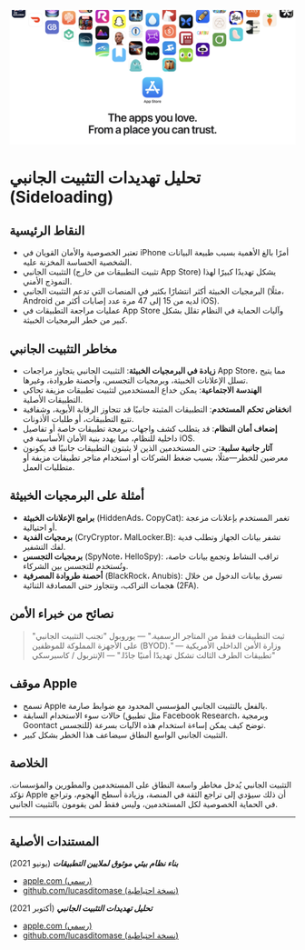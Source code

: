 ![Banner](../assets/banner.png)

# تحليل تهديدات التثبيت الجانبي (Sideloading)

## النقاط الرئيسية

- تعتبر الخصوصية والأمان القويان في iPhone أمرًا بالغ الأهمية بسبب طبيعة البيانات الشخصية الحساسة المخزنة عليه.
- التثبيت الجانبي (تثبيت التطبيقات من خارج App Store) يشكل تهديدًا كبيرًا لهذا النموذج الأمني.
- البرمجيات الخبيثة أكثر انتشارًا بكثير في المنصات التي تدعم التثبيت الجانبي (مثلًا، Android لديه من 15 إلى 47 مرة عدد إصابات أكثر من iOS).
- عمليات مراجعة التطبيقات في App Store وآليات الحماية في النظام تقلل بشكل كبير من خطر البرمجيات الخبيثة.

## مخاطر التثبيت الجانبي

- **زيادة في البرمجيات الخبيثة**: التثبيت الجانبي يتجاوز مراجعات App Store، مما يتيح تسلل الإعلانات الخبيثة، وبرمجيات التجسس، وأحصنة طروادة، وغيرها.
- **الهندسة الاجتماعية**: يمكن خداع المستخدمين لتثبيت تطبيقات مزيفة تحاكي التطبيقات الأصلية.
- **انخفاض تحكم المستخدم**: التطبيقات المثبتة جانبيًا قد تتجاوز الرقابة الأبوية، وشفافية تتبع التطبيقات، أو طلبات الأذونات.
- **إضعاف أمان النظام**: قد يتطلب كشف واجهات برمجة تطبيقات خاصة أو تفاصيل داخلية للنظام، مما يهدد بنية الأمان الأساسية في iOS.
- **آثار جانبية سلبية**: حتى المستخدمين الذين لا يثبتون التطبيقات جانبيًا قد يكونون معرضين للخطر—مثلًا، بسبب ضغط الشركات أو استخدام متاجر تطبيقات مزيفة أو متطلبات العمل.

## أمثلة على البرمجيات الخبيثة

- **برامج الإعلانات الخبيثة** (HiddenAds، CopyCat): تغمر المستخدم بإعلانات مزعجة أو احتيالية.
- **برمجيات الفدية** (CryCryptor، MalLocker.B): تشفر بيانات الجهاز وتطلب فدية لفك التشفير.
- **برمجيات التجسس** (SpyNote، HelloSpy): تراقب النشاط وتجمع بيانات خاصة، وتُستخدم للتجسس بين الشركاء.
- **أحصنة طروادة المصرفية** (BlackRock، Anubis): تسرق بيانات الدخول من خلال هجمات التراكب، وتتجاوز حتى المصادقة الثنائية (2FA).

## نصائح من خبراء الأمن

> "ثبت التطبيقات فقط من المتاجر الرسمية." — يوروبول
> "تجنب التثبيت الجانبي على الأجهزة المملوكة للموظفين (BYOD)." — وزارة الأمن الداخلي الأمريكية
> "تطبيقات الطرف الثالث تشكل تهديدًا أمنيًا جادًا." — الإنتربول / كاسبرسكي

## موقف Apple

- تسمح Apple بالفعل بالتثبيت الجانبي المؤسسي المحدود مع ضوابط صارمة.
- حالات سوء الاستخدام السابقة (مثل تطبيق Facebook Research، وبرمجية Goontact للتجسس) توضح كيف يمكن إساءة استخدام هذه الآليات بسرعة.
- التثبيت الجانبي الواسع النطاق سيضاعف هذا الخطر بشكل كبير.

## الخلاصة

التثبيت الجانبي يُدخل مخاطر واسعة النطاق على المستخدمين والمطورين والمؤسسات. تؤكد Apple أن ذلك سيؤدي إلى تراجع الثقة في المنصة، وزيادة أسطح الهجوم، وتراجع في الحماية الخصوصية لكل المستخدمين، وليس فقط لمن يقومون بالتثبيت الجانبي.

---

## المستندات الأصلية

***بناء نظام بيئي موثوق لملايين التطبيقات*** (يونيو 2021)
  -  [apple.com (رسمي)](https://www.apple.com/privacy/docs/Building_a_Trusted_Ecosystem_for_Millions_of_Apps.pdf)
  -  [github.com/lucasditomase (نسخة احتياطية)](https://github.com/lucasditomase/app-restrictions/blob/main/summary.pdf)

***تحليل تهديدات التثبيت الجانبي*** (أكتوبر 2021)
  -  [apple.com (رسمي)](https://www.apple.com/privacy/docs/Building_a_Trusted_Ecosystem_for_Millions_of_Apps_A_Threat_Analysis_of_Sideloading.pdf)
  -  [github.com/lucasditomase (نسخة احتياطية)](https://github.com/lucasditomase/app-restrictions/blob/main/threat-analysis.pdf)
